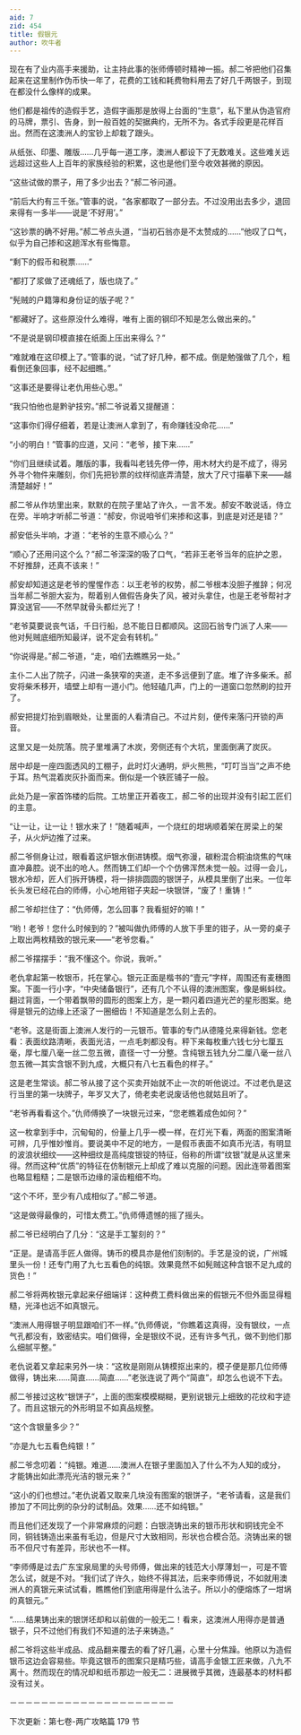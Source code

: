 ```yaml
---
aid: 7
zid: 454
title: 假银元
author: 吹牛者
---
```


现在有了业内高手来援助，让主持此事的张师傅顿时精神一振。郝二爷把他们召集起来在这里制作伪币快一年了，花费的工钱和耗费物料用去了好几千两银子，到现在都没什么像样的成果。

他们都是祖传的造假手艺，造假字画那是放得上台面的“生意”，私下里从伪造官府的马牌，票引、告身，到一般百姓的契据典约，无所不为。各式手段更是花样百出。然而在这澳洲人的宝钞上却栽了跟头。

从纸张、印墨、雕版……几乎每一道工序，澳洲人都设下了无数难关。这些难关远远超过这些人上百年的家族经验的积累，这也是他们至今收效甚微的原因。

“这些试做的票子，用了多少出去？”郝二爷问道。

“前后大约有三千张。”管事的说，“各家都取了一部分去。不过没用出去多少，退回来得有一多半――说是‘不好用’。”

“这钞票的确不好用。”郝二爷点头道，“当初石翁亦是不太赞成的……”他叹了口气，似乎为自己掺和这趟浑水有些悔意。

“剩下的假币和税票……”

“都打了浆做了还魂纸了，版也烧了。”

“髡贼的户籍簿和身份证的版子呢？”

“都藏好了。这些原没什么难得，唯有上面的钢印不知是怎么做出来的。”

“不是说是钢印模直接在纸面上压出来得么？”

“难就难在这印模上了。”管事的说，“试了好几种，都不成。倒是勉强做了几个，粗看倒还象回事，经不起细瞧。”

“这事还是要得让老仇用些心思。”

“我只怕他也是黔驴技穷。”郝二爷说着又提醒道：

“这事你们得仔细着，若是让澳洲人拿到了，有命赚钱没命花……”

“小的明白！”管事的应道，又问：“老爷，接下来……”

“你们且继续试着。雕版的事，我看叫老钱先停一停，用木材大约是不成了，得另外寻个物件来雕刻，你们先把钞票的纹样彻底弄清楚，放大了尺寸描摹下来――越清楚越好！”

郝二爷从作坊里出来，默默的在院子里站了许久，一言不发。郝安不敢说话，侍立在旁。半响才听郝二爷道：“郝安，你说咱爷们来掺和这事，到底是对还是错？”

郝安低头半响，才道：“老爷的生意不顺心么？”

“顺心了还用问这个么？”郝二爷深深的吸了口气，“若非王老爷当年的庇护之恩，不好推辞，还真不该来！”

郝安却知道这是老爷的惺惺作态：以王老爷的权势，郝二爷根本没胆子推辞；何况当年郝二爷胆大妄为，帮着别人做假告身失了风，被对头拿住，也是王老爷帮衬才算没送官――不然早就骨头都烂光了！

“老爷莫要说丧气话，千日行船，总不能日日都顺风。这回石翁专门派了人来――他对髡贼底细所知最详，说不定会有转机。”

“你说得是。”郝二爷道，“走，咱们去瞧瞧另一处。”

主仆二人出了院子，闪进一条狭窄的夹道，走不多远便到了底。堆了许多柴禾。郝安将柴禾移开，墙壁上却有一道小门。他轻磕几声，门上的一道窗口忽然刷的拉开了。

郝安把提灯抬到眉眼处，让里面的人看清自己。不过片刻，便传来落闩开锁的声音。

这里又是一处院落。院子里堆满了木炭，旁侧还有个大坑，里面倒满了炭灰。

居中却是一座四面透风的工棚子，此时灯火通明，炉火熊熊，“叮叮当当”之声不绝于耳。热气混着炭灰扑面而来。倒似是一个铁匠铺子一般。

此处乃是一家首饰楼的后院。工坊里正开着夜工，郝二爷的出现并没有引起工匠们的主意。

“让一让，让一让！银水来了！”随着喊声，一个烧红的坩埚顺着架在房梁上的架子，从火炉边推了过来。

郝二爷侧身让过，眼看着这炉银水倒进铸模。烟气弥漫，碳粉混合桐油烧焦的气味直冲鼻腔。说不出的呛人。然而铸工们却一个个仿佛浑然未觉一般。过得一会儿，银水冷却，匠人们拆开铸模，将一排排圆圆的银饼子，从模具里倒了出来。一位年长头发已经花白的师傅，小心地用钳子夹起一块银饼，“废了！重铸！”

郝二爷却拦住了：“仇师傅，怎么回事？我看挺好的嘛！”

“哟！老爷！您什么时候到的？”被叫做仇师傅的人放下手里的钳子，从一旁的桌子上取出两枚精致的银元来――“老爷您看。”

郝二爷摆摆手：“我不懂这个。你说，我听。”

老仇拿起第一枚银币，托在掌心。银元正面是楷书的“壹元”字样，周围还有麦穗图案。下面一行小字，“中央储备银行”，还有几个不认得的澳洲图案，像是蝌蚪纹。翻过背面，一个带着飘带的圆形的图案上方，是一颗闪着四道光芒的星形图案。绝得是银元的边缘上还滚了一圈细齿！不知道是怎么刻上去的。

“老爷。这是街面上澳洲人发行的一元银币。管事的专门从德隆兑来得新钱。您老看：表面纹路清晰，表面光洁，一点毛刺都没有。秤下来每枚重六钱七分七厘五毫，厚七厘八毫一丝二忽五微，直径一寸一分整。含纯银五钱九分二厘八毫一丝八忽五微―其实含银不到九成，大概只有八七五看色的样子。”

这是老生常谈。郝二爷从接了这个买卖开始就不止一次的听他说过。不过老仇是这行当里的第一块牌子，年岁又大了，倚老卖老说废话他也就姑且听了。

“老爷再看看这个。”仇师傅换了一块银元过来，“您老瞧着成色如何？”

这一枚拿到手中，沉甸甸的，份量上几乎一模一样，在灯光下看，两面的图案清晰可辨，几乎惟妙惟肖。要说美中不足的地方，一是假币表面不如真币光洁，有明显的波浪状细纹――这种细纹是高纯度银锭的特征，俗称的所谓“纹银”就是从这里来得。然而这种“优质”的特征在仿制银元上却成了难以克服的问题。因此连带着图案也略显粗糙；二是银币边缘的滚齿粗细不均。

“这个不坏，至少有八成相似了。”郝二爷道。

“这是做得最像的，可惜太费工。”仇师傅遗憾的摇了摇头。

郝二爷已经明白了几分：“这是手工錾刻的？”

“正是。是请高手匠人做得。铸币的模具亦是他们刻制的。手艺是没的说，广州城里头一份！还专门用了九七五看色的纯银。效果竟然不如髡贼这种含银不足九成的货色！”

郝二爷将两枚银元拿起来仔细端详：这种费工费料做出来的假银元不但外面显得粗糙，光泽也远不如真银元。

“澳洲人用得银子明显跟咱们不一样。”仇师傅说，“你瞧着这真得，没有银纹，一点气孔都没有，致密结实。咱们做得，全是银纹不说，还有许多气孔，做不到他们那么细腻平整。”

老仇说着又拿起来另外一块：“这枚是刚刚从铸模抠出来的，模子便是那几位师傅做得，铸出来……简直……简直……”老张连说了两个“简直”，却怎么也说不下去。

郝二爷接过这枚“银饼子”，上面的图案模模糊糊，更别说银元上细致的花纹和字迹了。而且这银元的外形明显不如真品规整。

“这个含银量多少？”

“亦是九七五看色纯银！”

郝二爷念叨着：“纯银。难道……澳洲人在银子里面加入了什么不为人知的成分，才能铸出如此漂亮光洁的银元来？”

“这小的们也想过。”老仇说着又取来几块没有图案的银饼子，“老爷请看，这是我们掺加了不同比例的杂分的试制品。效果……还不如纯银。”

而且他们还发现了一个非常麻烦的问题：白银浇铸出来的银币形状和铜钱完全不同，铜钱铸造出来虽有毛边，但是尺寸大致相同，形状也合模合范。浇铸出来的银币不但尺寸有差异，形状也不一样。

“李师傅是过去广东宝泉局里的头号师傅，做出来的钱范大小厚薄划一，可是不管怎么试，就是不对。“我们试了许久，始终不得其法，后来李师傅说，不如就用澳洲人的真银元来试试看，瞧瞧他们到底用得是什么法子。所以小的便熔炼了一坩埚的真银元。”

“……结果铸出来的银饼坯却和以前做的一般无二！看来，这澳洲人用得亦是普通银子，只不过他们有我们不知道的法子来铸造。”

郝二爷将这些半成品、成品翻来覆去的看了好几遍，心里十分焦躁。他原以为造假银币这边会容易些。毕竟这银币的图案只是精巧些，请高手金银工匠来做，八九不离十。然而现在的情况却和纸币那边一般无二：进展微乎其微，连最基本的材料都没有过关。

－－－－－－－－－－－－－－－－－－－－－

下次更新：第七卷-两广攻略篇 179 节
